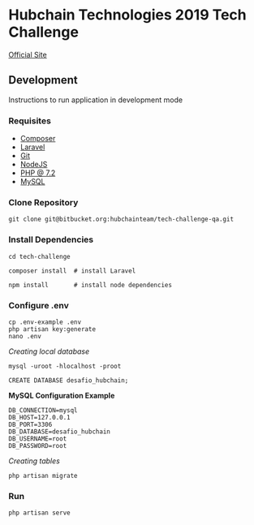 # Hubchain Technologies 2019 Tech Challenge
[Official Site](https://tech-challenge.hubchain.com)

## Development
Instructions to run application in development mode

### Requisites
- [Composer](https://getcomposer.org/)
- [Laravel](https://laravel.com/)
- [Git](https://git-scm.com/)
- [NodeJS](https://nodejs.org/en/)
- [PHP @ 7.2](https://www.php.net/)
- [MySQL](https://www.mysql.com/)

### Clone Repository
```
git clone git@bitbucket.org:hubchainteam/tech-challenge-qa.git
```

### Install Dependencies
```
cd tech-challenge

composer install  # install Laravel

npm install       # install node dependencies
```

### Configure .env
```
cp .env-example .env
php artisan key:generate
nano .env
```
*Creating local database*
```
mysql -uroot -hlocalhost -proot

CREATE DATABASE desafio_hubchain;
```

**MySQL Configuration Example**
```
DB_CONNECTION=mysql
DB_HOST=127.0.0.1
DB_PORT=3306
DB_DATABASE=desafio_hubchain
DB_USERNAME=root
DB_PASSWORD=root
```

*Creating tables*
```
php artisan migrate
```

### Run
```
php artisan serve
```
